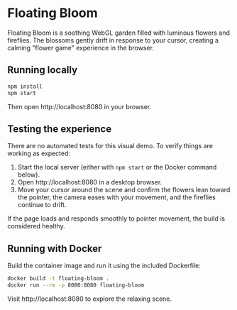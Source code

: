# Floating Bloom

Floating Bloom is a soothing WebGL garden filled with luminous flowers and fireflies. The blossoms gently drift in response to your cursor, creating a calming "flower game" experience in the browser.

## Running locally

```bash
npm install
npm start
```

Then open http://localhost:8080 in your browser.

## Testing the experience

There are no automated tests for this visual demo. To verify things are
working as expected:

1. Start the local server (either with `npm start` or the Docker command
   below).
2. Open http://localhost:8080 in a desktop browser.
3. Move your cursor around the scene and confirm the flowers lean toward
   the pointer, the camera eases with your movement, and the fireflies
   continue to drift.

If the page loads and responds smoothly to pointer movement, the build is
considered healthy.

## Running with Docker

Build the container image and run it using the included Dockerfile:

```bash
docker build -t floating-bloom .
docker run --rm -p 8080:8080 floating-bloom
```

Visit http://localhost:8080 to explore the relaxing scene.
